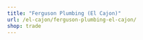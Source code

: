 ```yaml
---
title: "Ferguson Plumbing (El Cajon)"
url: /el-cajon/ferguson-plumbing-el-cajon/
shop: trade
---
```

